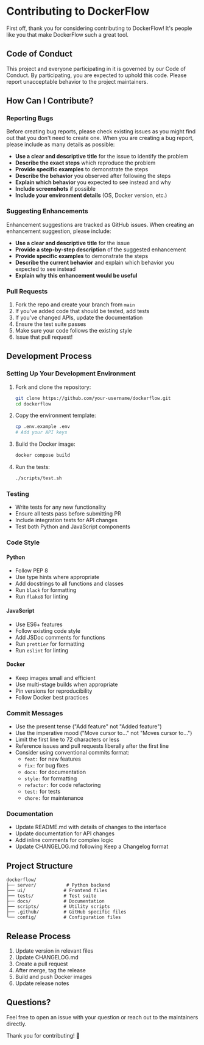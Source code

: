 # Contributing to DockerFlow

First off, thank you for considering contributing to DockerFlow! It's people like you that make DockerFlow such a great tool.

## Code of Conduct

This project and everyone participating in it is governed by our Code of Conduct. By participating, you are expected to uphold this code. Please report unacceptable behavior to the project maintainers.

## How Can I Contribute?

### Reporting Bugs

Before creating bug reports, please check existing issues as you might find out that you don't need to create one. When you are creating a bug report, please include as many details as possible:

* **Use a clear and descriptive title** for the issue to identify the problem
* **Describe the exact steps** which reproduce the problem
* **Provide specific examples** to demonstrate the steps
* **Describe the behavior** you observed after following the steps
* **Explain which behavior** you expected to see instead and why
* **Include screenshots** if possible
* **Include your environment details** (OS, Docker version, etc.)

### Suggesting Enhancements

Enhancement suggestions are tracked as GitHub issues. When creating an enhancement suggestion, please include:

* **Use a clear and descriptive title** for the issue
* **Provide a step-by-step description** of the suggested enhancement
* **Provide specific examples** to demonstrate the steps
* **Describe the current behavior** and explain which behavior you expected to see instead
* **Explain why this enhancement would be useful**

### Pull Requests

1. Fork the repo and create your branch from `main`
2. If you've added code that should be tested, add tests
3. If you've changed APIs, update the documentation
4. Ensure the test suite passes
5. Make sure your code follows the existing style
6. Issue that pull request!

## Development Process

### Setting Up Your Development Environment

1. Fork and clone the repository:
   ```bash
   git clone https://github.com/your-username/dockerflow.git
   cd dockerflow
   ```

2. Copy the environment template:
   ```bash
   cp .env.example .env
   # Add your API keys
   ```

3. Build the Docker image:
   ```bash
   docker compose build
   ```

4. Run the tests:
   ```bash
   ./scripts/test.sh
   ```

### Testing

* Write tests for any new functionality
* Ensure all tests pass before submitting PR
* Include integration tests for API changes
* Test both Python and JavaScript components

### Code Style

#### Python
* Follow PEP 8
* Use type hints where appropriate
* Add docstrings to all functions and classes
* Run `black` for formatting
* Run `flake8` for linting

#### JavaScript
* Use ES6+ features
* Follow existing code style
* Add JSDoc comments for functions
* Run `prettier` for formatting
* Run `eslint` for linting

#### Docker
* Keep images small and efficient
* Use multi-stage builds when appropriate
* Pin versions for reproducibility
* Follow Docker best practices

### Commit Messages

* Use the present tense ("Add feature" not "Added feature")
* Use the imperative mood ("Move cursor to..." not "Moves cursor to...")
* Limit the first line to 72 characters or less
* Reference issues and pull requests liberally after the first line
* Consider using conventional commits format:
  * `feat:` for new features
  * `fix:` for bug fixes
  * `docs:` for documentation
  * `style:` for formatting
  * `refactor:` for code refactoring
  * `test:` for tests
  * `chore:` for maintenance

### Documentation

* Update README.md with details of changes to the interface
* Update documentation for API changes
* Add inline comments for complex logic
* Update CHANGELOG.md following Keep a Changelog format

## Project Structure

```
dockerflow/
├── server/           # Python backend
├── ui/              # Frontend files
├── tests/           # Test suite
├── docs/            # Documentation
├── scripts/         # Utility scripts
├── .github/         # GitHub specific files
└── config/          # Configuration files
```

## Release Process

1. Update version in relevant files
2. Update CHANGELOG.md
3. Create a pull request
4. After merge, tag the release
5. Build and push Docker images
6. Update release notes

## Questions?

Feel free to open an issue with your question or reach out to the maintainers directly.

Thank you for contributing! 🚀